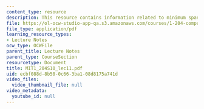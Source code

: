 ```yaml
---
content_type: resource
description: This resource contains information related to minimum spanning trees.
file: https://ol-ocw-studio-app-qa.s3.amazonaws.com/courses/1-204-computer-algorithms-in-systems-engineering-spring-2010/ecbf088d8b500c663ba108d8175a741d_MIT1_204S10_lec11.pdf
file_type: application/pdf
learning_resource_types:
- Lecture Notes
ocw_type: OCWFile
parent_title: Lecture Notes
parent_type: CourseSection
resourcetype: Document
title: MIT1_204S10_lec11.pdf
uid: ecbf088d-8b50-0c66-3ba1-08d8175a741d
video_files:
  video_thumbnail_file: null
video_metadata:
  youtube_id: null
---
```

